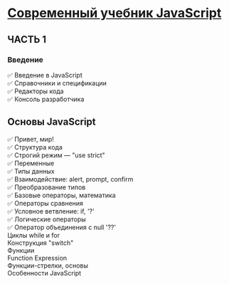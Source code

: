# [Современный учебник JavaScript](https://learn.javascript.ru)

ЧАСТЬ 1
-----------------------------------
### Введение
✅ Введение в JavaScript  
✅ Справочники и спецификации  
✅ Редакторы кода   
✅ Консоль разработчика

Основы JavaScript
-----------------------------------
✅ Привет, мир!  
✅ Структура кода  
✅ Строгий режим — "use strict"  
✅ Переменные  
✅ Типы данных  
✅ Взаимодействие: alert, prompt, confirm  
✅ Преобразование типов  
✅ Базовые операторы, математика  
✅ Операторы сравнения  
✅ Условное ветвление: if, '?'  
✅ Логические операторы  
✅ Оператор объединения с null '??'  
Циклы while и for  
Конструкция "switch"  
Функции  
Function Expression  
Функции-стрелки, основы  
Особенности JavaScript  